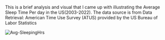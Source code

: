 This is a brief analysis and visual that I came up with illustrating the Average Sleep Time Per day in the US(2003-2022). The data source is
from Data Retrieval: American Time Use Survey (ATUS) provided by the US Bureau of Labor Statistics

![Avg-SleepingHrs](https://github.com/LRosal3s/Data-Analysis-01-SleepingHours/assets/143309517/5a2735e1-aa17-4da6-abc2-6f3f19dd50b8)

